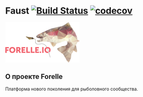 # Faust [![Build Status](https://api.travis-ci.com/forelle-io/faust.png?branch=master)](https://travis-ci.org/forelle-io/faust) [![codecov](https://codecov.io/gh/forelle-io/faust/branch/master/graph/badge.svg)](https://codecov.io/gh/forelle-io/faust)

<img src="https://github.com/forelle-io/faust/blob/master/assets/static/images/logotype.png" height="128">

## О проекте Forelle
Платформа нового поколения для рыболовного сообщества.